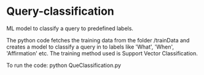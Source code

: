 # Query-classification
ML model to classify a query to predefined labels.

The python code fetches the training data from the folder /trainData and creates a model to classify a query in to labels like 'What', 'When', 'Affirmation' etc. The training method used is Support Vector Classification.

To run the code:
  python QueClassification.py
